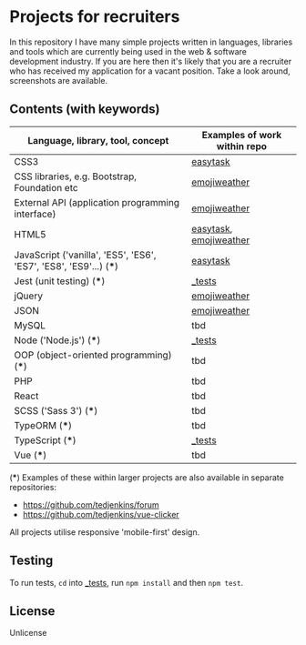 # Projects for recruiters

In this repository I have many simple projects written in languages, libraries and tools which are currently being used in the web & software development industry. If you are here then it's likely that you are a recruiter who has received my application for a vacant position. Take a look around, screenshots are available.

## Contents (with keywords)

| Language, library, tool, concept                                      | Examples of work within repo                       |
| --------------------------------------------------------------------- | -------------------------------------------------- |
| CSS3                                                                  | [easytask](easytask)                               |
| CSS libraries, e.g. Bootstrap, Foundation etc                         | [emojiweather](emojiweather)                       |
| External API (application programming interface)                      | [emojiweather](emojiweather)                       |
| HTML5                                                                 | [easytask](easytask), [emojiweather](emojiweather) |
| JavaScript ('vanilla', 'ES5', 'ES6', 'ES7', 'ES8', 'ES9'...) (**\***) | [easytask](easytask)                               |
| Jest (unit testing) (**\***)                                          | [\_tests](_tests)                                  |
| jQuery                                                                | [emojiweather](emojiweather)                       |
| JSON                                                                  | [emojiweather](emojiweather)                       |
| MySQL                                                                 | tbd                                                |
| Node ('Node.js') (**\***)                                             | [\_tests](_tests)                                  |
| OOP (object-oriented programming) (**\***)                            | tbd                                                |
| PHP                                                                   | tbd                                                |
| React                                                                 | tbd                                                |
| SCSS ('Sass 3') (**\***)                                              | tbd                                                |
| TypeORM (**\***)                                                      | tbd                                                |
| TypeScript (**\***)                                                   | [\_tests](_tests)                                  |
| Vue (**\***)                                                          | tbd                                                |

(**\***) Examples of these within larger projects are also available in separate repositories:

- https://github.com/tedjenkins/forum
- https://github.com/tedjenkins/vue-clicker

All projects utilise responsive 'mobile-first' design.

## Testing

To run tests, `cd` into [\_tests](_tests), run `npm install` and then `npm test`.

## License

Unlicense
